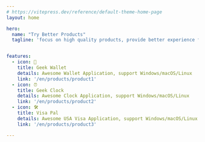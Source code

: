 ```yaml
---
# https://vitepress.dev/reference/default-theme-home-page
layout: home

hero:
  name: "Try Better Products"
  tagline: 'focus on high quality products, provide better experience for users'


features:
  - icon: 👛️
    title: Geek Wallet
    details: Awesome Wallet Application, support Windows/macOS/Linux
    link: '/en/products/product1'
  - icon: ⏰
    title: Geek Clock
    details: Awesome Clock Application, support Windows/macOS/Linux
    link: '/en/products/product2'
  - icon: 🛠️
    title: Visa Pal
    details: Awesome USA Visa Application, support Windows/macOS/Linux
    link: '/en/products/product3'

---
```


